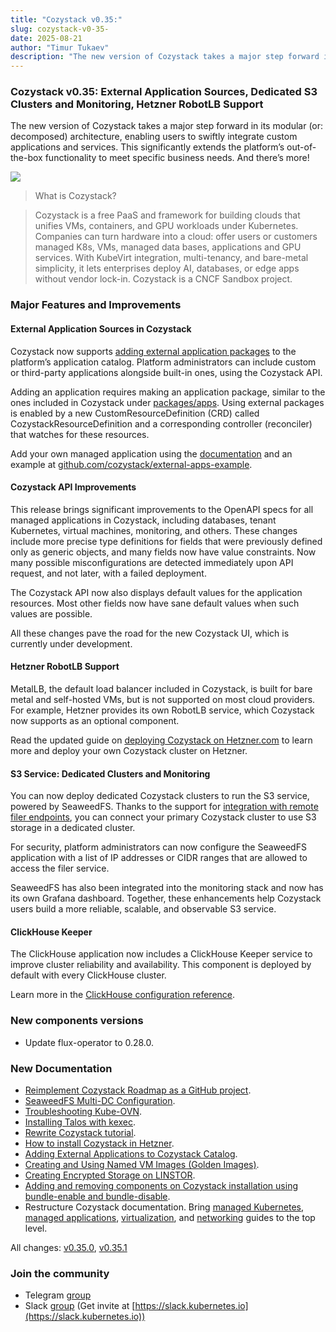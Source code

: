```yaml
---
title: "Cozystack v0.35:"
slug: cozystack-v0-35-
date: 2025-08-21
author: "Timur Tukaev"
description: "The new version of Cozystack takes a major step forward in its modular (or: decomposed) architecture, enabling users to swiftly integrate…"
---
```


### Cozystack v0.35: External Application Sources, Dedicated S3 Clusters and Monitoring, Hetzner RobotLB Support

The new version of Cozystack takes a major step forward in its modular (or: decomposed) architecture, enabling users to swiftly integrate custom applications and services. This significantly extends the platform’s out-of-the-box functionality to meet specific business needs. And there’s more!

![](https://cdn-images-1.medium.com/max/800/0*BTfwy72MMG2NBvvm)

> What is Cozystack?

> Cozystack is a free PaaS and framework for building clouds that unifies VMs, containers, and GPU workloads under Kubernetes. Companies can turn hardware into a cloud: offer users or customers managed K8s, VMs, managed data bases, applications and GPU services. With KubeVirt integration, multi-tenancy, and bare-metal simplicity, it lets enterprises deploy AI, databases, or edge apps without vendor lock-in. Cozystack is a CNCF Sandbox project.

### Major Features and Improvements

#### External Application Sources in Cozystack

Cozystack now supports [adding external application packages](https://cozystack.io/docs/applications/external/) to the platform’s application catalog. Platform administrators can include custom or third-party applications alongside built-in ones, using the Cozystack API.

Adding an application requires making an application package, similar to the ones included in Cozystack under [packages/apps](https://github.com/cozystack/cozystack/tree/main/packages/apps). Using external packages is enabled by a new CustomResourceDefinition (CRD) called CozystackResourceDefinition and a corresponding controller (reconciler) that watches for these resources.

Add your own managed application using the [documentation](https://cozystack.io/docs/applications/external/) and an example at [github.com/cozystack/external-apps-example](https://github.com/cozystack/external-apps-example).

#### Cozystack API Improvements

This release brings significant improvements to the OpenAPI specs for all managed applications in Cozystack, including databases, tenant Kubernetes, virtual machines, monitoring, and others. These changes include more precise type definitions for fields that were previously defined only as generic objects, and many fields now have value constraints. Now many possible misconfigurations are detected immediately upon API request, and not later, with a failed deployment.

The Cozystack API now also displays default values for the application resources. Most other fields now have sane default values when such values are possible.

All these changes pave the road for the new Cozystack UI, which is currently under development.

#### Hetzner RobotLB Support

MetalLB, the default load balancer included in Cozystack, is built for bare metal and self-hosted VMs, but is not supported on most cloud providers. For example, Hetzner provides its own RobotLB service, which Cozystack now supports as an optional component.

Read the updated guide on [deploying Cozystack on Hetzner.com](https://cozystack.io/docs/install/providers/hetzner/) to learn more and deploy your own Cozystack cluster on Hetzner.

#### S3 Service: Dedicated Clusters and Monitoring

You can now deploy dedicated Cozystack clusters to run the S3 service, powered by SeaweedFS. Thanks to the support for [integration with remote filer endpoints](https://cozystack.io/docs/operations/stretched/seaweedfs-multidc/), you can connect your primary Cozystack cluster to use S3 storage in a dedicated cluster.

For security, platform administrators can now configure the SeaweedFS application with a list of IP addresses or CIDR ranges that are allowed to access the filer service.

SeaweedFS has also been integrated into the monitoring stack and now has its own Grafana dashboard. Together, these enhancements help Cozystack users build a more reliable, scalable, and observable S3 service.

#### ClickHouse Keeper

The ClickHouse application now includes a ClickHouse Keeper service to improve cluster reliability and availability. This component is deployed by default with every ClickHouse cluster.

Learn more in the [ClickHouse configuration reference](https://cozystack.io/docs/applications/clickhouse/#clickhouse-keeper-parameters).

### New components versions

- Update flux-operator to 0.28.0.

### New Documentation

- [Reimplement Cozystack Roadmap as a GitHub project](https://github.com/orgs/cozystack/projects/1).
- [SeaweedFS Multi-DC Configuration](https://cozystack.io/docs/operations/stretched/seaweedfs-multidc/).
- [Troubleshooting Kube-OVN](https://cozystack.io/docs/operations/troubleshooting/#kube-ovn-crash).
- [Installing Talos with kexec](https://cozystack.io/docs/talos/install/kexec/).
- [Rewrite Cozystack tutorial](https://cozystack.io/docs/getting-started/).
- [How to install Cozystack in Hetzner](https://cozystack.io/docs/install/providers/hetzner/).
- [Adding External Applications to Cozystack Catalog](https://cozystack.io/docs/applications/external/).
- [Creating and Using Named VM Images (Golden Images)](https://cozystack.io/docs/virtualization/vm-image/).
- [Creating Encrypted Storage on LINSTOR](https://cozystack.io/docs/operations/storage/disk-encryption/).
- [Adding and removing components on Cozystack installation using bundle-enable and bundle-disable](https://cozystack.io/docs/operations/bundles/#how-to-enable-and-disable-bundle-components).
- Restructure Cozystack documentation. Bring [managed Kubernetes](https://cozystack.io/docs/kubernetes/), [managed applications](https://cozystack.io/docs/applications/), [virtualization](https://cozystack.io/docs/virtualization/), and [networking](https://cozystack.io/docs/networking/) guides to the top level.

All changes: [v0.35.0](https://github.com/cozystack/cozystack/releases/tag/v0.35.0), [v0.35.1](https://github.com/cozystack/cozystack/releases/tag/v0.35.1)

### Join the community

- Telegram [group](http://t.me/cozystack)
- Slack [group](https://kubernetes.slack.com/archives/C06L3CPRVN1) (Get invite at [https://slack.kubernetes.io](https://slack.kubernetes.io))